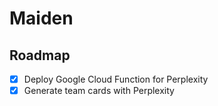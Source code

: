 # Maiden

## Roadmap

- [x] Deploy Google Cloud Function for Perplexity
- [x] Generate team cards with Perplexity
